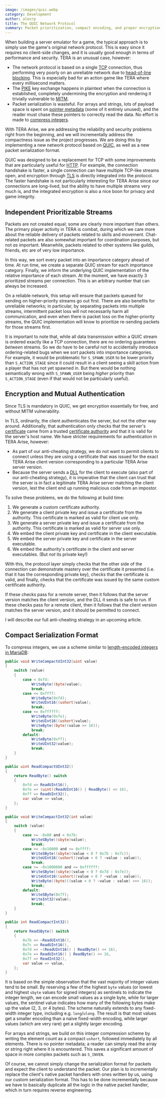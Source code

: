 ```yaml
---
image: /images/quic.webp
category: Development
author: alexrp
title: The QUIC Network Protocol
summary: Packet prioritization, compact encoding, and proper encryption.
---
```


When building a server emulator for a game, the typical approach is to simply
use the game's original network protocol. This is easy since it requires no
client-side changes, and it is usually good enough in terms of performance and
security. TERA is an unusual case, however:

* The network protocol is based on a single
  [TCP](https://en.wikipedia.org/wiki/Transmission_Control_Protocol) connection,
  thus performing very poorly on an unreliable network due to
  [head-of-line blocking](https://en.wikipedia.org/wiki/Head-of-line_blocking).
  This is especially bad for an action game like TERA where every millisecond
  matters.
* The [PIKE](https://en.wikipedia.org/wiki/Pike_(cipher)) key exchange happens
  in plaintext when the connection is established, completely undermining the
  encryption and rendering it trivially
  vulnerable to [MITM](https://en.wikipedia.org/wiki/Man-in-the-middle_attack).
* Packet serialization is wasteful. For arrays and strings, lots of payload
  space is spent on
  [pointer metadata](https://docs.vezel.dev/novadrop/game/network-protocol#complex-types)
  (some of it entirely unused), and the reader must chase these pointers to
  correctly read the data. No effort is made to
  [compress integers](https://en.wikipedia.org/wiki/Variable-length_code).

With TERA Arise, we are addressing the reliability and security problems right
from the beginning, and we will incrementally address the compactness issue as
the project progresses. We are doing this by implementing a new network protocol
based on [QUIC](https://en.wikipedia.org/wiki/QUIC), as well as a new packet
serialization format.

QUIC was designed to be a replacement for TCP with some improvements that are
particularly useful for [HTTP](https://en.wikipedia.org/wiki/HTTP). For example,
the connection handshake is faster, a single connection can have multiple
TCP-like streams open, and encryption through
[TLS](https://en.wikipedia.org/wiki/Transport_Layer_Security) is directly
integrated into the protocol. The faster handshake is not particularly
interesting for TERA Arise since our connections are long-lived, but the ability
to have multiple streams very much is, and the integrated encryption is also a
nice boon for privacy and game integrity.

## Independent Prioritizable Streams

Packets are not created equal; some are clearly more important than others. The
primary player activity in TERA is combat, during which we care more about the
reliable delivery of packets related to skills and movement. Chat-related
packets are also somewhat important for coordination purposes, but not *as*
important. Meanwhile, packets related to other systems like guilds, friends, etc
are of very low importance.

In this way, we sort every packet into an importance category ahead of time. At
run time, we create a separate QUIC stream for each importance category.
Finally, we inform the underlying QUIC implementation of the relative importance
of each stream. At the moment, we have exactly 3 prioritized streams per
connection. This is an arbitrary number that can always be increased.

On a reliable network, this setup will ensure that packets queued for sending on
higher-priority streams go out first. There are also benefits for unreliable
networks; in particular, by separating packets into multiple streams,
intermittent packet loss will not necessarily harm all communication, and even
when there is packet loss on the higher-priority streams, the QUIC
implementation will know to prioritize re-sending packets for those streams
first.

It is important to note that, while all data transmission within a QUIC stream
is ordered exactly like a TCP connection, there are no ordering guarantees
*between* streams. So we do have to be careful not to accidentally introduce
ordering-related bugs when we sort packets into importance categories. For
example, it would be problematic for `S_SPAWN_USER` to be lower priority than
`S_ACTION_STAGE` since it could result in a client seeing a skill action from
a player that has not yet spawned in. But there would be nothing semantically
wrong with `S_SPAWN_USER` being *higher* priority than `S_ACTION_STAGE` (even if
that would not be particularly useful).

## Encryption and Mutual Authentication

Since TLS is mandatory in QUIC, we get encryption essentially for free, and
without MITM vulnerability.

In TLS, ordinarily, the client authenticates the server, but not the other way
around. Additionally, that authentication only checks that the server's
[certificate](https://en.wikipedia.org/wiki/Public_key_certificate) came from a
trusted
[certificate authority](https://en.wikipedia.org/wiki/Certificate_authority) and
that it is valid for the server's host name. We have stricter requirements for
authentication in TERA Arise, however:

* As part of our anti-cheating strategy, we do not want to permit clients
  to connect unless they are using a certificate that was issued for the exact
  TERA Arise client version corresponding to a particular TERA Arise server
  version.
* Because the server sends a
  [DLL](https://en.wikipedia.org/wiki/Dynamic-link_library) for the client to
  execute (also part of our anti-cheating strategy), it is imperative that the
  client can trust that the server is in fact a legitimate TERA Arise server
  matching the client version, lest the client end up running malicious code
  from an impostor.

To solve these problems, we do the following at build time:

1. We generate a custom certificate authority.
2. We generate a client private key and issue a certificate from the authority.
   This certificate is marked as valid for client use only.
3. We generate a server private key and issue a certificate from the authority.
   This certificate is marked as valid for server use only.
4. We embed the client private key and certificate in the client executable.
5. We embed the server private key and certificate in the server executable.
6. We embed the authority's certificate in the client and server executables.
   (But *not* its private key!)

With this, the protocol layer simply checks that the other side of the
connection can demonstrate mastery over the certificate it presented (i.e. that
it has the corresponding private key), checks that the certificate is valid, and
finally, checks that the certificate was issued by the same custom certificate
authority.

If these checks pass for a remote server, then it follows that the server
version matches the client version, and the DLL it sends is safe to run. If
these checks pass for a remote client, then it follows that the client version
matches the server version, and it should be permitted to connect.

I will describe our full anti-cheating strategy in an upcoming article.

## Compact Serialization Format

To compress integers, we use a scheme similar to
[length-encoded integers in MariaDB](https://mariadb.com/kb/en/protocol-data-types/#length-encoded-integers):

```csharp
public void WriteCompactUInt32(uint value)
{
    switch (value)
    {
        case < 0xfd:
            WriteByte((byte)value);
            break;
        case <= 0xffff:
            WriteByte(0xfd);
            WriteUInt16((ushort)value);
            break;
        case <= 0xffffff:
            WriteByte(0xfe);
            WriteUInt16((ushort)value);
            WriteByte((byte)(value >> 16));
            break;
        default:
            WriteByte(0xff);
            WriteUInt32(value);
            break;
    }
}

public uint ReadCompactUInt32()
{
    return ReadByte() switch
    {
        0xfd => ReadUInt16(),
        0xfe => (uint)(ReadUInt16() | ReadByte() << 16),
        0xff => ReadUInt32(),
        var value => value,
    };
}

public void WriteCompactInt32(int value)
{
    switch (value)
    {
        case >= -0x80 and < 0x7b:
            WriteSByte((sbyte)value);
            break;
        case >= -0x10000 and <= 0xffff:
            WriteSByte((sbyte)(value < 0 ? 0x7b : 0x7c));
            WriteUInt16((ushort)(value < 0 ? ~value : value));
            break;
        case >= -0x1000000 and <= 0xffffff:
            WriteSByte((sbyte)(value < 0 ? 0x7d : 0x7e));
            WriteUInt16((ushort)(value < 0 ? ~value : value));
            WriteByte((byte)((value < 0 ? ~value : value) >>> 16));
            break;
        default:
            WriteSByte(0x7f);
            WriteInt32(value);
            break;
    }
}

public int ReadCompactInt32()
{
    return ReadSByte() switch
    {
        0x7b => ~ReadUInt16(),
        0x7c => ReadUInt16(),
        0x7d => ~(ReadUInt16() | ReadByte() << 16),
        0x7e => ReadUInt16() | ReadByte() << 16,
        0x7f => ReadInt32(),
        var value => value,
    };
}
```

It is based on the simple observation that the vast majority of integer values
tend to be small. By reserving a few of the highest `byte` values (or lowest and
highest `sbyte` values for signed integers) as sentinels to indicate the integer
length, we can encode small values as a single byte, while for larger values,
the sentinel value indicates how many of the following bytes make up the value
(2, 3, or 4 bytes). The scheme naturally extends to any fixed-width integer
type, including e.g. `long`/`ulong`. The result is that most values get a
smaller encoding than a naive fixed-width encoding, while larger values (which
are very rare) get a slightly larger encoding.

For arrays and strings, we build on this integer compression scheme by writing
the element count as a compact `ushort`, followed immediately by all elements.
There is no pointer metadata; a reader can simply read the array or string right
where it is encountered. This saves a significant amount of space in more
complex packets such as `S_INVEN`.

Of course, we cannot simply change the serialization format for packets and
expect the client to understand the packet. Our plan is to incrementally replace
the client's native packet handlers with ones written by us, using our custom
serialization format. This has to be done incrementally because we have to
basically duplicate all the logic in the native packet handler, which in turn
requires reverse engineering.
